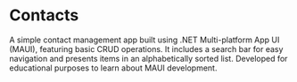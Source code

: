 # Contacts

A simple contact management app built using .NET Multi-platform App UI (MAUI), featuring basic CRUD operations. It includes a search bar for easy navigation and presents items in an alphabetically sorted list. Developed for educational purposes to learn about MAUI development.
